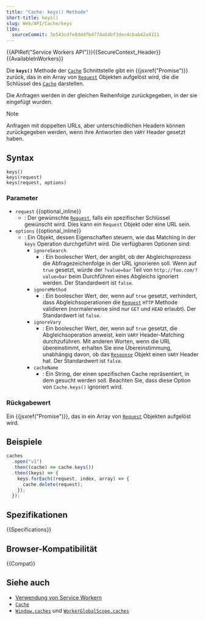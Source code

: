 ```yaml
---
title: "Cache: keys() Methode"
short-title: keys()
slug: Web/API/Cache/keys
l10n:
  sourceCommit: 3e543cdfe8dddfb4774a64bf3decdcbab42a4111
---
```


{{APIRef("Service Workers API")}}{{SecureContext_Header}}{{AvailableInWorkers}}

Die **`keys()`** Methode der [`Cache`](/de/docs/Web/API/Cache) Schnittstelle gibt ein
{{jsxref("Promise")}} zurück, das in ein Array von [`Request`](/de/docs/Web/API/Request) Objekten aufgelöst wird,
die die Schlüssel des [`Cache`](/de/docs/Web/API/Cache) darstellen.

Die Anfragen werden in der gleichen Reihenfolge zurückgegeben, in der sie eingefügt wurden.

> [!NOTE]
> Anfragen mit doppelten URLs, aber unterschiedlichen Headern können
> zurückgegeben werden, wenn ihre Antworten den `VARY` Header gesetzt haben.

## Syntax

```js-nolint
keys()
keys(request)
keys(request, options)
```

### Parameter

- `request` {{optional_inline}}
  - : Der gewünschte [`Request`](/de/docs/Web/API/Request), falls ein spezifischer Schlüssel gewünscht wird. Dies kann ein
    `Request` Objekt oder eine URL sein.
- `options` {{optional_inline}}
  - : Ein Objekt, dessen Eigenschaften steuern, wie das Matching in der `keys`
    Operation durchgeführt wird. Die verfügbaren Optionen sind:
    - `ignoreSearch`
      - : Ein boolescher Wert, der angibt, ob der Abgleichsprozess die Abfragezeichenfolge in der URL ignorieren soll. Wenn auf
        `true` gesetzt, würde der `?value=bar` Teil von
        `http://foo.com/?value=bar` beim Durchführen eines Abgleichs ignoriert werden.
        Der Standardwert ist `false`.
    - `ignoreMethod`
      - : Ein boolescher Wert, der, wenn auf
        `true` gesetzt, verhindert, dass Abgleichsoperationen die
        [`Request`](/de/docs/Web/API/Request) `HTTP` Methode validieren (normalerweise sind nur `GET`
        und `HEAD` erlaubt). Der Standardwert ist `false`.
    - `ignoreVary`
      - : Ein boolescher Wert, der, wenn auf
        `true` gesetzt, die Abgleichsoperation anweist, kein `VARY`
        Header-Matching durchzuführen. Mit anderen Worten, wenn die URL übereinstimmt, erhalten Sie eine Übereinstimmung,
        unabhängig davon, ob das [`Response`](/de/docs/Web/API/Response) Objekt einen `VARY`
        Header hat. Der Standardwert ist `false`.
    - `cacheName`
      - : Ein String, der einen spezifischen
        Cache repräsentiert, in dem gesucht werden soll. Beachten Sie, dass diese Option von
        `Cache.keys()` ignoriert wird.

### Rückgabewert

Ein {{jsxref("Promise")}}, das in ein Array von [`Request`](/de/docs/Web/API/Request)
Objekten aufgelöst wird.

## Beispiele

```js
caches
  .open("v1")
  .then((cache) => cache.keys())
  .then((keys) => {
    keys.forEach((request, index, array) => {
      cache.delete(request);
    });
  });
```

## Spezifikationen

{{Specifications}}

## Browser-Kompatibilität

{{Compat}}

## Siehe auch

- [Verwendung von Service Workern](/de/docs/Web/API/Service_Worker_API/Using_Service_Workers)
- [`Cache`](/de/docs/Web/API/Cache)
- [`Window.caches`](/de/docs/Web/API/Window/caches) und [`WorkerGlobalScope.caches`](/de/docs/Web/API/WorkerGlobalScope/caches)
